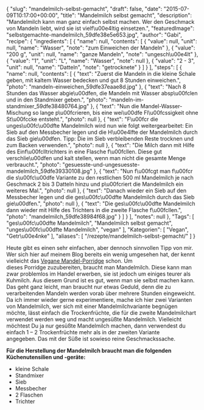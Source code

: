 {
    "slug": "mandelmilch-selbst-gemacht",
    "draft": false,
    "date": "2015-07-09T10:17:00+00:00",
    "title": "Mandelmilch selbst gemacht",
    "description": "Mandelmilch kann man ganz einfach selbst machen. Wer den Geschmack von Mandeln liebt, wird sie ist vielf\u00e4ltig einsetzen.",
    "featuredImage": "selbstgemachte-mandelmilch_59dfe38e5e653.jpg",
    "author": "Gabi",
    "recipe": {
        "ingredients": [
            {
                "name": null,
                "contents": [
                    {
                        "value": null,
                        "unit": null,
                        "name": "Wasser",
                        "note": "zum Einweichen der Mandeln"
                    },
                    {
                        "value": "200 g",
                        "unit": null,
                        "name": "ganze Mandeln",
                        "note": "ungesch\u00e4lt"
                    },
                    {
                        "value": "1",
                        "unit": "L",
                        "name": "Wasser",
                        "note": null
                    },
                    {
                        "value": "2 - 3",
                        "unit": null,
                        "name": "Datteln",
                        "note": "getrocknete"
                    }
                ]
            }
        ],
        "steps": [
            {
                "name": null,
                "contents": [
                    {
                        "text": "Zuerst die Mandeln in die kleine Schale geben, mit kaltem Wasser bedecken und gut 8 Stunden einweichen.",
                        "photo": "mandeln-einweichen_59dfe37eaae8d.jpg"
                    },
                    {
                        "text": "Nach 8 Stunden das Wasser abgie\u00dfen, die Mandeln mit Wasser absp\u00fclen und in den Standmixer geben.",
                        "photo": "mandeln-im-standmixer_59dfe38480764.jpg"
                    },
                    {
                        "text": "Nun die Mandel-Wasser-Mischung so lange p\u00fcrieren, bis eine wei\u00dfe Fl\u00fcssigkeit ohne St\u00fccke entsteht.",
                        "photo": null
                    },
                    {
                        "text": "F\u00fcr die unges\u00fc\u00dfte Mandelmilch wird nun wie folgt weitergearbeitet: Ein Sieb auf den Messbecher legen und die H\u00e4lfte der Mandelmilch durch das Sieb gie\u00dfen. Tipp: Die im Sieb verbleibenden Reste trocknen und zum Backen verwenden.",
                        "photo": null
                    },
                    {
                        "text": "Die Milch dann mit Hilfe des Einf\u00fclltrichters in eine Flasche f\u00fcllen. Diese gut verschlie\u00dfen und kalt stellen, wenn man nicht die gesamte Menge verbraucht.",
                        "photo": "gesuesste-und-ungesuesste-mandelmilch_59dfe39330108.jpg"
                    },
                    {
                        "text": "Nun f\u00fcgt man f\u00fcr die s\u00fc\u00dfe Variante zu den restlichen 500 ml Mandelmilch je nach Geschmack 2 bis 3 Datteln hinzu und p\u00fcriert die Mandelmilch ein weiteres Mal.",
                        "photo": null
                    },
                    {
                        "text": "Danach wieder ein Sieb auf den Messbecher legen und die ges\u00fc\u00dfte Mandelmilch durch das Sieb gie\u00dfen.",
                        "photo": null
                    },
                    {
                        "text": "Die ges\u00fc\u00dfte Mandelmilch dann wieder mit Hilfe des Trichters in die zweite Flasche f\u00fcllen.",
                        "photo": "mandelmilch_59dfe38984f68.jpg"
                    }
                ]
            }
        ],
        "notes": null
    },
    "Tags": [
        "ges\u00fc\u00dfte Mandelmilch",
        "Mandelmilch selbst gemacht",
        "unges\u00fc\u00dfte Mandelmilch",
        "vegan"
    ],
    "Kategorien": [
        "Vegan",
        "Getr\u00e4nke"
    ],
    "aliases": [
        "\/rezepte\/mandelmilch-selbst-gemacht\/"
    ]
}

Heute gibt es einen sehr einfachen, aber dennoch sinnvollen Tipp von mir. Wer sich hier auf meinem Blog bereits ein wenig umgesehen hat, der kennt vielleicht das [Vegane Mandel-Porridge][1] schon. Um dieses Porridge zuzubereiten, braucht man Mandelmilch. Diese kann man zwar problemlos im Handel erwerben, sie ist jedoch um einiges teurer als Kuhmilch. Aus diesem Grund ist es gut, wenn man sie selbst machen kann. Das geht ganz leicht, man braucht nur etwas Geduld, denn die zu verarbeitenden Mandeln werden vorab über mehrere Stunden eingeweicht. Da ich immer wieder gerne experimentiere, mache ich hier zwei Varianten von Mandelmilch, wer sich mit einer Mandelmilchvariante begnügen möchte, lässt einfach die Trockenfrüchte, die für die zweite Mandelmilchart verwendet werden weg und macht ungesüßte Mandelmilch. Vielleicht möchtest Du ja nur gesüßte Mandelmilch machen, dann verwendest du einfach 1 &#8211; 2 Trockenfrüchte mehr als in der zweiten Variante angegeben. Das mit der Süße ist sowieso reine Geschmackssache.

**Für die Herstellung der Mandelmilch braucht man die folgenden Küchenutensilien und -geräte:**

 * kleine Schale
 * Standmixer
 * Sieb
 * Messbecher
 * 2 Flaschen
 * Trichter

 [1]: https://kochfokus.de/rezepte/veganes-mandel-porridge/